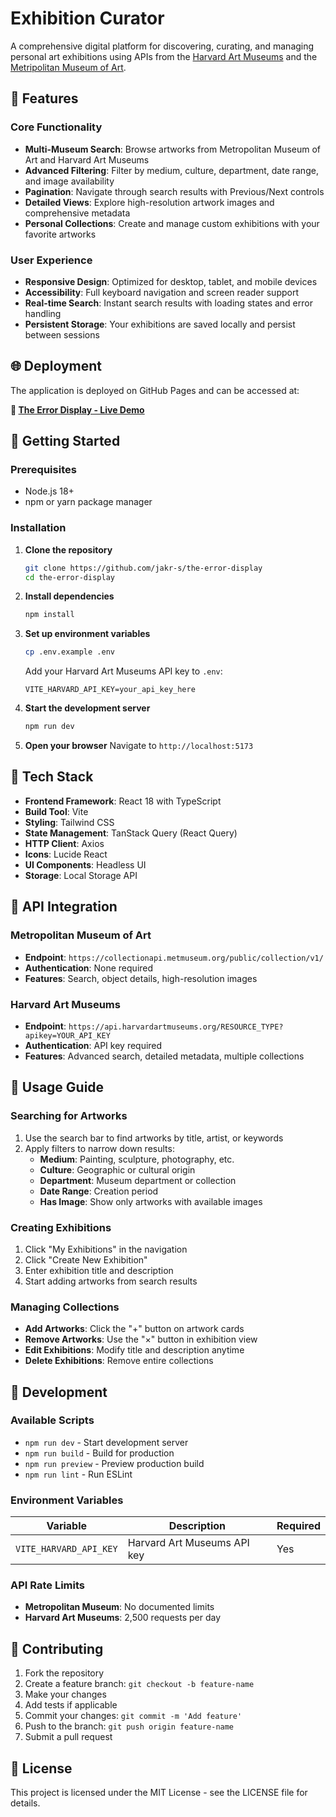 # Exhibition Curator

A comprehensive digital platform for discovering, curating, and managing personal art exhibitions using APIs from the [Harvard Art Museums](https://harvardartmuseums.org) and the [Metripolitan Museum of Art](https://www.metmuseum.org).

## 🎨 Features

### Core Functionality

- **Multi-Museum Search**: Browse artworks from Metropolitan Museum of Art and Harvard Art Museums
- **Advanced Filtering**: Filter by medium, culture, department, date range, and image availability
- **Pagination**: Navigate through search results with Previous/Next controls
- **Detailed Views**: Explore high-resolution artwork images and comprehensive metadata
- **Personal Collections**: Create and manage custom exhibitions with your favorite artworks

### User Experience

- **Responsive Design**: Optimized for desktop, tablet, and mobile devices
- **Accessibility**: Full keyboard navigation and screen reader support
- **Real-time Search**: Instant search results with loading states and error handling
- **Persistent Storage**: Your exhibitions are saved locally and persist between sessions

## 🌐 Deployment

The application is deployed on GitHub Pages and can be accessed at:

**🔗 [The Error Display - Live Demo](https://jakr-s.github.io/the-error-display/)**

## 🚀 Getting Started

### Prerequisites

- Node.js 18+
- npm or yarn package manager

### Installation

1. **Clone the repository**

   ```bash
   git clone https://github.com/jakr-s/the-error-display
   cd the-error-display
   ```

2. **Install dependencies**

   ```bash
   npm install
   ```

3. **Set up environment variables**

   ```bash
   cp .env.example .env
   ```

   Add your Harvard Art Museums API key to `.env`:

   ```
   VITE_HARVARD_API_KEY=your_api_key_here
   ```

4. **Start the development server**

   ```bash
   npm run dev
   ```

5. **Open your browser**
   Navigate to `http://localhost:5173`

## 🔧 Tech Stack

- **Frontend Framework**: React 18 with TypeScript
- **Build Tool**: Vite
- **Styling**: Tailwind CSS
- **State Management**: TanStack Query (React Query)
- **HTTP Client**: Axios
- **Icons**: Lucide React
- **UI Components**: Headless UI
- **Storage**: Local Storage API

## 🎯 API Integration

### Metropolitan Museum of Art

- **Endpoint**: `https://collectionapi.metmuseum.org/public/collection/v1/`
- **Authentication**: None required
- **Features**: Search, object details, high-resolution images

### Harvard Art Museums

- **Endpoint**: `https://api.harvardartmuseums.org/RESOURCE_TYPE?apikey=YOUR_API_KEY`
- **Authentication**: API key required
- **Features**: Advanced search, detailed metadata, multiple collections

## 🎨 Usage Guide

### Searching for Artworks

1. Use the search bar to find artworks by title, artist, or keywords
2. Apply filters to narrow down results:
   - **Medium**: Painting, sculpture, photography, etc.
   - **Culture**: Geographic or cultural origin
   - **Department**: Museum department or collection
   - **Date Range**: Creation period
   - **Has Image**: Show only artworks with available images

### Creating Exhibitions

1. Click "My Exhibitions" in the navigation
2. Click "Create New Exhibition"
3. Enter exhibition title and description
4. Start adding artworks from search results

### Managing Collections

- **Add Artworks**: Click the "+" button on artwork cards
- **Remove Artworks**: Use the "×" button in exhibition view
- **Edit Exhibitions**: Modify title and description anytime
- **Delete Exhibitions**: Remove entire collections

## 🔧 Development

### Available Scripts

- `npm run dev` - Start development server
- `npm run build` - Build for production
- `npm run preview` - Preview production build
- `npm run lint` - Run ESLint

### Environment Variables

| Variable               | Description                 | Required |
| ---------------------- | --------------------------- | -------- |
| `VITE_HARVARD_API_KEY` | Harvard Art Museums API key | Yes      |

### API Rate Limits

- **Metropolitan Museum**: No documented limits
- **Harvard Art Museums**: 2,500 requests per day

## 🚧 Contributing

1. Fork the repository
2. Create a feature branch: `git checkout -b feature-name`
3. Make your changes
4. Add tests if applicable
5. Commit your changes: `git commit -m 'Add feature'`
6. Push to the branch: `git push origin feature-name`
7. Submit a pull request

## 📄 License

This project is licensed under the MIT License - see the LICENSE file for details.

```

```

